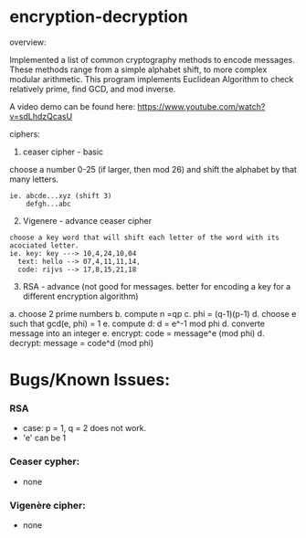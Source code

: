 # encryption-decryption

overview:

Implemented a list of common cryptography methods to encode messages. These methods 
range from a simple alphabet shift, to more complex modular arithmetic. This program 
implements Euclidean Algorithm to check relatively prime, find GCD, and mod inverse.

A video demo can be found here: https://www.youtube.com/watch?v=sdLhdzQcasU

ciphers:

1) ceaser cipher - basic

  choose a number 0-25 (if larger, then mod 26) and shift the alphabet by that many letters.
    
    ie. abcde...xyz (shift 3)
        defgh...abc 
      
  2) Vigenere - advance ceaser cipher
  
    choose a key word that will shift each letter of the word with its acociated letter.
    ie. key: key ---> 10,4,24,10,04
      text: hello --> 07,4,11,11,14, 
      code: rijvs --> 17,8,15,21,18
      
  3) RSA - advance (not good for messages. better for encoding a key for a different encryption algorithm)
  
   a. choose 2 prime numbers
   b. compute n =qp
   c. phi = (q-1)(p-1)
   d. choose e such that gcd(e, phi) = 1
   e. compute d: d = e^-1 mod phi
   d. converte message into an integer
   e. encrypt: code = message^e (mod phi)
   d. decrypt: message = code^d (mod phi)


# Bugs/Known Issues:
### RSA
- case: p = 1, q = 2 does not work.
- 'e' can be 1
### Ceaser cypher:
- none
### Vigenère cipher:
- none

